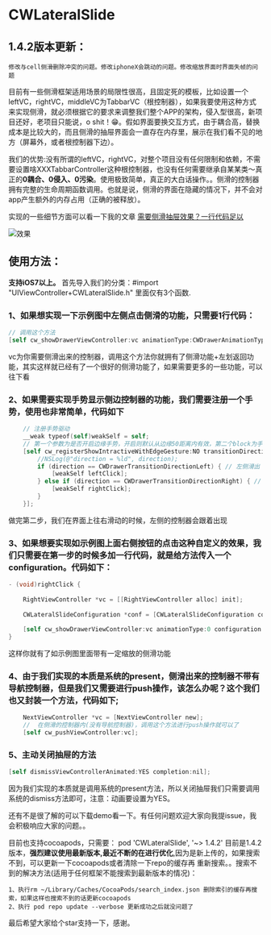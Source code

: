 # CWLateralSlide

## 1.4.2版本更新：
```
修改与cell侧滑删除冲突的问题。修改iphoneX会跳动的问题。修改缩放界面时界面失帧的问题
```

目前有一些侧滑框架适用场景的局限性很高，且固定死的模板，比如设置一个leftVC，rightVC，middleVC为TabbarVC（根控制器），如果我要使用这种方式来实现侧滑，就必须根据它的要求来调整我们整个APP的架构，侵入型很高，新项目还好，老项目只能说，o shit！😁。假如界面要换交互方式，由于耦合高，替换成本是比较大的，而且侧滑的抽屉界面会一直存在内存里，展示在我们看不见的地方（屏幕外，或者根控制器下边）。

我们的优势:没有所谓的leftVC，rightVC，对整个项目没有任何限制和依赖，不需要设置啥XXXTabbarController这种根控制器，也没有任何需要继承自某某类～真正的**0耦合、0侵入、0污染**。使用极致简单，真正的大白话操作。。侧滑的控制器拥有完整的生命周期函数调用。也就是说，侧滑的界面在隐藏的情况下，并不会对app产生额外的内存占用（正确的被释放）。

实现的一些细节方面可以看一下我的文章
[需要侧滑抽屉效果？一行代码足以](https://juejin.im/post/5a444b94518825698e7259f6) 

    
![效果](https://github.com/ChavezChen/CWLateralSlide/blob/master/示例图.gif)

## 使用方法：
**支持iOS7以上。**
首先导入我们的分类：#import "UIViewController+CWLateralSlide.h" 里面仅有3个函数.
   
### 1、如果想实现一下示例图中左侧点击侧滑的功能，只需要1行代码：
```objective-c
// 调用这个方法
[self cw_showDrawerViewController:vc animationType:CWDrawerAnimationTypeDefault configuration:nil];
```
vc为你需要侧滑出来的控制器，调用这个方法你就拥有了侧滑功能+左划返回功能，其实这样就已经有了一个很好的侧滑功能了，如果需要更多的一些功能，可以往下看

### 2、如果需要实现手势显示侧边控制器的功能，我们需要注册一个手势，使用也非常简单，代码如下
```objective-c
    // 注册手势驱动
    __weak typeof(self)weakSelf = self;
    // 第一个参数为是否开启边缘手势，开启则默认从边缘50距离内有效，第二个block为手势过程中我们希望做的操作
    [self cw_registerShowIntractiveWithEdgeGesture:NO transitionDirectionAutoBlock:^(CWDrawerTransitionDirection direction) {
        //NSLog(@"direction = %ld", direction);
        if (direction == CWDrawerTransitionDirectionLeft) { // 左侧滑出
            [weakSelf leftClick];
        } else if (direction == CWDrawerTransitionDirectionRight) { // 右侧滑出
            [weakSelf rightClick];
        }
    }];
```
做完第二步，我们在界面上往右滑动的时候，左侧的控制器会跟着出现

### 3、如果想要实现如示例图上面右侧按钮的点击这种自定义的效果，我们只需要在第一步的时候多加一行代码，就是给方法传入一个configuration。代码如下：
```objective-c
- (void)rightClick {
    
    RightViewController *vc = [[RightViewController alloc] init];
    
    CWLateralSlideConfiguration *conf = [CWLateralSlideConfiguration configurationWithDistance:0 maskAlpha:0.4 scaleY:0.8 direction:CWDrawerTransitionDirectionRight backImage:[UIImage imageNamed:@"back.jpg"]];
    
    [self cw_showDrawerViewController:vc animationType:0 configuration:conf];
}
```
这样你就有了如示例图里面带有一定缩放的侧滑功能

### 4、由于我们实现的本质是系统的present，侧滑出来的控制器不带有导航控制器，但是我们又需要进行push操作，该怎么办呢？这个我们也又封装一个方法，代码如下;
```objective-c
    NextViewController *vc = [NextViewController new];
    //  在侧滑的控制器内(没有导航控制器)，调用这个方法进行push操作就可以了
    [self cw_pushViewController:vc];
```
### 5、主动关闭抽屉的方法
```objective-c
[self dismissViewControllerAnimated:YES completion:nil];
```
因为我们实现的本质就是调用系统的present方法，所以关闭抽屉我们只需要调用系统的dismiss方法即可，注意：动画要设置为YES。


还有不是很了解的可以下载demo看一下。有任何问题欢迎大家向我提issue，我会积极响应大家的问题。。

目前也支持cocoapods，只需要： pod 'CWLateralSlide', '~> 1.4.2' 目前是1.4.2版本，**强烈建议使用最新版本,最近不断的在进行优化**,因为是新上传的，如果搜索不到，可以更新一下cocoapods或者清除一下repo的缓存再 重新搜索。。搜索不到的解决方法(适用于任何框架不能搜索到最新版本的情况)：
```
1、执行rm ~/Library/Caches/CocoaPods/search_index.json 删除索引的缓存再搜索，如果这样也搜索不到的话更新cocoapods
2、执行 pod repo update --verbose 更新成功之后就没问题了
```
最后希望大家给个star支持一下，感谢。


